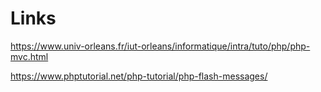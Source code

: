 # Links 
https://www.univ-orleans.fr/iut-orleans/informatique/intra/tuto/php/php-mvc.html

https://www.phptutorial.net/php-tutorial/php-flash-messages/

